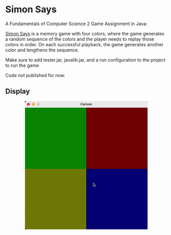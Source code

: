 # Simon Says
A Fundamentals of Computer Science 2 Game Assignment in Java:

[Simon Says](https://www.mathsisfun.com/games/simon-says.html) 
is a memory game with four colors, where the game generates a random sequence of the colors and the player needs to replay those colors in order. 
On each successful playback, the game generates another color and lengthens the sequence.

Make sure to add tester.jar, javalib.jar, and a run configuration to the project to run the game


Code not published for now.

## Display
<p align="center">
  <img src= "https://github.com/alexsun2/simon-says/blob/main/Simon.gif" alt="Wordle Display" height="400"/>
</p>
